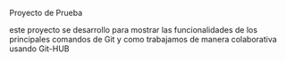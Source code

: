 Proyecto de Prueba

este proyecto se desarrollo para mostrar las funcionalidades de los principales comandos
de Git y como trabajamos de manera colaborativa usando Git-HUB
